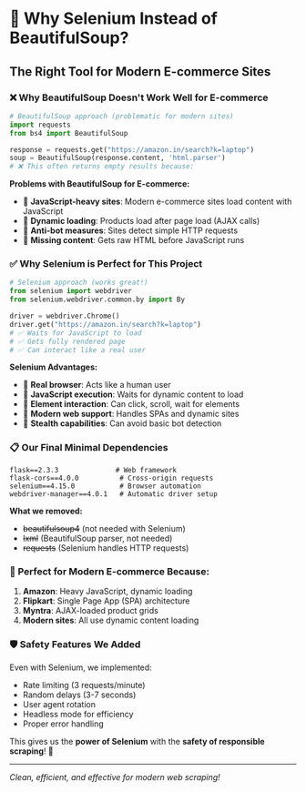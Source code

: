# 🤔 Why Selenium Instead of BeautifulSoup?

## The Right Tool for Modern E-commerce Sites

### ❌ Why BeautifulSoup Doesn't Work Well for E-commerce
```python
# BeautifulSoup approach (problematic for modern sites)
import requests
from bs4 import BeautifulSoup

response = requests.get("https://amazon.in/search?k=laptop")
soup = BeautifulSoup(response.content, 'html.parser')
# ❌ This often returns empty results because:
```

**Problems with BeautifulSoup for E-commerce:**
- 🚫 **JavaScript-heavy sites**: Modern e-commerce sites load content with JavaScript
- 🚫 **Dynamic loading**: Products load after page load (AJAX calls)
- 🚫 **Anti-bot measures**: Sites detect simple HTTP requests
- 🚫 **Missing content**: Gets raw HTML before JavaScript runs

### ✅ Why Selenium is Perfect for This Project

```python
# Selenium approach (works great!)
from selenium import webdriver
from selenium.webdriver.common.by import By

driver = webdriver.Chrome()
driver.get("https://amazon.in/search?k=laptop")
# ✅ Waits for JavaScript to load
# ✅ Gets fully rendered page
# ✅ Can interact like a real user
```

**Selenium Advantages:**
- 🎯 **Real browser**: Acts like a human user
- 🎯 **JavaScript execution**: Waits for dynamic content to load
- 🎯 **Element interaction**: Can click, scroll, wait for elements
- 🎯 **Modern web support**: Handles SPAs and dynamic sites
- 🎯 **Stealth capabilities**: Can avoid basic bot detection

### 📋 Our Final Minimal Dependencies

```text
flask==2.3.3              # Web framework
flask-cors==4.0.0          # Cross-origin requests
selenium==4.15.0           # Browser automation
webdriver-manager==4.0.1   # Automatic driver setup
```

**What we removed:**
- ~~beautifulsoup4~~ (not needed with Selenium)
- ~~lxml~~ (BeautifulSoup parser, not needed)
- ~~requests~~ (Selenium handles HTTP requests)

### 🎯 Perfect for Modern E-commerce Because:

1. **Amazon**: Heavy JavaScript, dynamic loading
2. **Flipkart**: Single Page App (SPA) architecture
3. **Myntra**: AJAX-loaded product grids
4. **Modern sites**: All use dynamic content loading

### 🛡️ Safety Features We Added

Even with Selenium, we implemented:
- Rate limiting (3 requests/minute)
- Random delays (3-7 seconds)
- User agent rotation
- Headless mode for efficiency
- Proper error handling

This gives us the **power of Selenium** with the **safety of responsible scraping**! 🚀

---

*Clean, efficient, and effective for modern web scraping!*
